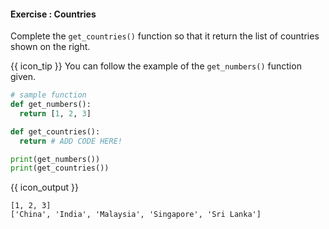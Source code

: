 #### Exercise : Countries

Complete the `get_countries()` function so that it return the list of countries shown on the right.

{{ icon_tip }} You can follow the example of the `get_numbers()` function given.

```python
# sample function
def get_numbers():
  return [1, 2, 3]

def get_countries():
  return # ADD CODE HERE!

print(get_numbers())
print(get_countries())
```
{{ icon_output }}

```{.no-line-numbers}
[1, 2, 3]
['China', 'India', 'Malaysia', 'Singapore', 'Sri Lanka']
```
